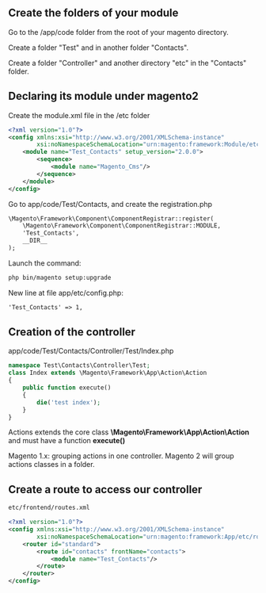## Create the folders of your module

Go to the /app/code folder from the root of your magento directory.

Create a folder "Test" and in another folder "Contacts".

Create a folder "Controller" and another directory "etc" in the "Contacts" folder.

## Declaring its module under magento2

Create the module.xml file in the /etc folder

```xml
<?xml version="1.0"?>
<config xmlns:xsi="http://www.w3.org/2001/XMLSchema-instance"
        xsi:noNamespaceSchemaLocation="urn:magento:framework:Module/etc/module.xsd">
    <module name="Test_Contacts" setup_version="2.0.0">
        <sequence>
            <module name="Magento_Cms"/>
        </sequence>
    </module>
</config>
```

Go to app/code/Test/Contacts, and create the registration.php

```xml
\Magento\Framework\Component\ComponentRegistrar::register(
    \Magento\Framework\Component\ComponentRegistrar::MODULE,
    'Test_Contacts',
    __DIR__
);
```

Launch the command:

```xml
php bin/magento setup:upgrade
```

New line at file app/etc/config.php:

```xml
'Test_Contacts' => 1,
```

## Creation of the controller

app/code/Test/Contacts/Controller/Test/Index.php

```php
namespace Test\Contacts\Controller\Test;
class Index extends \Magento\Framework\App\Action\Action
{
    public function execute()
    {
        die('test index');
    }
}
```

Actions extends the core class **\Magento\Framework\App\Action\Action** and must have a function **execute\(\)**

Magento 1.x: grouping actions in one controller. Magento 2 will group actions classes in a folder.

## Create a route to access our controller

```xml
etc/frontend/routes.xml
```

```xml
<?xml version="1.0"?>
<config xmlns:xsi="http://www.w3.org/2001/XMLSchema-instance"
        xsi:noNamespaceSchemaLocation="urn:magento:framework:App/etc/routes.xsd">
    <router id="standard">
        <route id="contacts" frontName="contacts">
            <module name="Test_Contacts"/>
        </route>
    </router>
</config>
```




